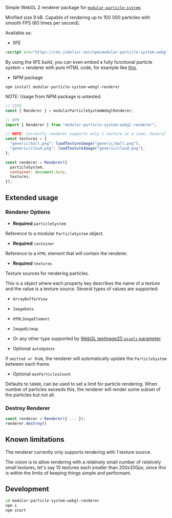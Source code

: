 Simple WebGL 2 renderer package for [`modular-particle-system`](https://www.npmjs.com/package/modular-particle-system).

Minified size 9 kB.
Capable of rendering up to 100 000 particles with smooth FPS (60 times per second).

Available as:

- IIFE

```html
<script src="https://cdn.jsdelivr.net/npm/modular-particle-system-webgl-renderer@1.0.0/index.iife.js"></script>
```

By using the IIFE build, you can even embed a fully functional particle system + renderer with pure HTML code, for example like [this](../examples/pure-html/README.md).


- NPM package

`npm install modular-particle-system-webgl-renderer`

NOTE: Usage from NPM package is untested.

```js
// IIFE
const { Renderer } = modularParticleSystemWebglRenderer;

// NPM
import { Renderer } from "modular-particle-system-webgl-renderer";

// NOTE: Currently renderer supports only 1 texture at a time. Several can be loaded, but only 1 can be rendered with.
const textures = {
  "generic/ball.png": loadTextureImage("generic/ball.png"),
  "generic/cloud.png": loadTextureImage("generic/cloud.png"),
};

const renderer = Renderer({
  particleSystem,
  container: document.body,
  textures,
});
```

## Extended usage

### Renderer Options

- **Required** `particleSystem`

Reference to a modular `ParticleSystem` object.

- **Required** `container`

Reference to a `HTML` element that will contain the renderer.

- **Required** `textures`

Texture sources for rendering particles.

This is a object where each property key describes the name of a texture and the value is a texture source. Several types of values are supported:
- `ArrayBufferView`
- `ImageData`
- `HTMLImageElement`
- `ImageBitmap`
- Or any other type supported by [WebGL texImage2D `pixels` parameter](https://developer.mozilla.org/en-US/docs/Web/API/WebGLRenderingContext/texImage2D).

- Optional `autoUpdate`

If `omitted or `true, the renderer will automatically update the `ParticleSystem` between each frame. 

- Optional `maxParticlesCount`

Defaults to `50000`, can be used to set a limit for particle rendering.
When number of particles exceeds this, the renderer will render some subset of the particles but not all.

### Destroy Renderer

```js
const renderer = Renderer({ ... });
renderer.destroy()
```

## Known limitations

The renderer currently only supports rendering with 1 texture source.

The vision is to allow rendering with a relatively small number of relatively small textures, let's say 10 textures each smaller than 200x200px, since this is within the limits of keeping things simple and performant.

## Development

```bash
cd modular-particle-system-webgl-renderer
npm i
npm start
```
